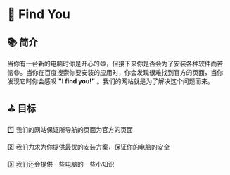 # :tada: Find You

## :books: 简介

当你有一台新的电脑时你是开心的:smile:，但接下来你是否会为了安装各种软件而苦恼:tired_face:。当你在百度搜索你要安装的应用时，你会发现很难找到官方的页面，当你发现它时你会感叹 **"I find you!"** 。我们的网站就是为了解决这个问题而来。

## :golf: 目标

:one: 我们的网站保证所导航的页面为官方的页面

:two: 我们力求为你提供最优的安装方案，保证你的电脑的安全

:three: 我们还会提供一些电脑的一些小知识
